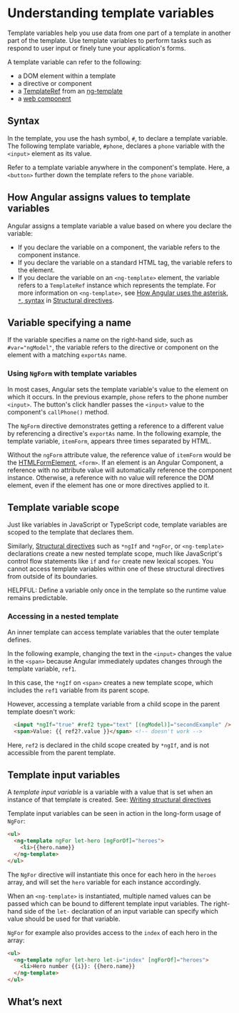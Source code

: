 # Understanding template variables

Template variables help you use data from one part of a template in another part of the template.
Use template variables to perform tasks such as respond to user input or finely tune your application's forms.

A template variable can refer to the following:

* a DOM element within a template
* a directive or component
* a [TemplateRef](api/core/TemplateRef) from an [ng-template](api/core/ng-template)
* a <a href="https://developer.mozilla.org/en-US/docs/Web/Web_Components" title="MDN: Web Components">web component</a>

## Syntax

In the template, you use the hash symbol, `#`, to declare a template variable.
The following template variable, `#phone`, declares a `phone` variable with the `<input>` element as its value.

<docs-code path="template-reference-variables/src/app/app.component.html" visibleRegion="ref-var" header="src/app/app.component.html"/>

Refer to a template variable anywhere in the component's template.
Here, a `<button>` further down the template refers to the `phone` variable.

<docs-code path="template-reference-variables/src/app/app.component.html" visibleRegion="ref-phone" header="src/app/app.component.html"/>

## How Angular assigns values to template variables

Angular assigns a template variable a value based on where you declare the variable:

* If you declare the variable on a component, the variable refers to the component instance.
* If you declare the variable on a standard HTML tag, the variable refers to the element.
* If you declare the variable on an `<ng-template>` element, the variable refers to a `TemplateRef` instance which represents the template.
  For more information on `<ng-template>`, see [How Angular uses the asterisk, `*`, syntax](guide/directives/structural-directives#asterisk) in [Structural directives](guide/directives/structural-directives).

## Variable specifying a name

If the variable specifies a name on the right-hand side, such as `#var="ngModel"`, the variable refers to the directive or component on the element with a matching `exportAs` name.
<!-- What does the second half of this mean?^^ Can we explain this more fully? Could I see a working example? -kw -->

### Using `NgForm` with template variables

In most cases, Angular sets the template variable's value to the element on which it occurs.
In the previous example, `phone` refers to the phone number `<input>`.
The button's click handler passes the `<input>` value to the component's `callPhone()` method.

The `NgForm` directive demonstrates getting a reference to a different value by referencing a directive's `exportAs` name.
In the following example, the template variable, `itemForm`, appears three times separated by HTML.

<docs-code path="template-reference-variables/src/app/app.component.html" visibleRegion="ngForm" header="src/app/hero-form.component.html"/>

Without the `ngForm` attribute value, the reference value of `itemForm` would be
the [HTMLFormElement](https://developer.mozilla.org/en-US/docs/Web/API/HTMLFormElement), `<form>`.
If an element is an Angular Component, a reference with no attribute value will automatically reference the component instance. Otherwise, a reference with no value will reference the DOM element, even if the element has one or more directives applied to it.
<!-- What is the train of thought from talking about a form element to the difference between a component and a directive? Why is the component directive conversation relevant here?  -kw I agree -alex -->

## Template variable scope

Just like variables in JavaScript or TypeScript code, template variables are scoped to the template that declares them.

Similarly, [Structural directives](guide/directives) such as `*ngIf` and `*ngFor`, or `<ng-template>` declarations create a new nested template scope, much like JavaScript's control flow statements like `if` and `for` create new lexical scopes. You cannot access template variables within one of these structural directives from outside of its boundaries.

HELPFUL: Define a variable only once in the template so the runtime value remains predictable.

### Accessing in a nested template

An inner template can access template variables that the outer template defines.

In the following example, changing the text in the `<input>` changes the value in the `<span>` because Angular immediately updates changes through the template variable, `ref1`.

<docs-code path="template-reference-variables/src/app/app.component.html" visibleRegion="template-ref-vars-scope1" header="src/app/app.component.html"/>

In this case, the `*ngIf` on `<span>` creates a new template scope, which includes the `ref1` variable from its parent scope.

However, accessing a template variable from a child scope in the parent template doesn't work:

```html
  <input *ngIf="true" #ref2 type="text" [(ngModel)]="secondExample" />
  <span>Value: {{ ref2?.value }}</span> <!-- doesn't work -->
```

Here, `ref2` is declared in the child scope created by `*ngIf`, and is not accessible from the parent template.

## Template input variables

A _template input variable_ is a variable with a value that is set when an instance of that template is created. See: [Writing structural directives](/guide/directives/structural-directives)

Template input variables can be seen in action in the long-form usage of `NgFor`:

```html
<ul>
  <ng-template ngFor let-hero [ngForOf]="heroes">
    <li>{{hero.name}}
  </ng-template>
</ul>
```

The `NgFor` directive will instantiate this <ng-template> once for each hero in the `heroes` array, and will set the `hero` variable for each instance accordingly.

When an `<ng-template>` is instantiated, multiple named values can be passed which can be bound to different template input variables. The right-hand side of the `let-` declaration of an input variable can specify which value should be used for that variable.

`NgFor` for example also provides access to the `index` of each hero in the array:

```html
<ul>
  <ng-template ngFor let-hero let-i="index" [ngForOf]="heroes">
    <li>Hero number {{i}}: {{hero.name}}
  </ng-template>
</ul>
```

## What’s next

<docs-pill-row>
  <docs-pill href="guide/directives/structural-directives" title="Writing structural directives"/>
</docs-pill-row>
